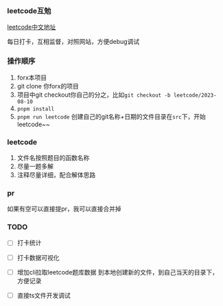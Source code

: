 ### leetcode互勉

[leetcode中文地址](https://leetcode.cn/problemset/all/)

每日打卡，互相监督，对照网站，方便debug调试

### 操作顺序

1. forx本项目
2. git clone 你forx的项目
3. 项目中git checkout你自己的分之，比如`git checkout -b leetcode/2023-08-10`
4. `pnpm install`
5. `pnpm run leetcode` 创建自己的git名称+日期的文件目录在`src`下，开始leetcode~~

### leetcode

1. 文件名按照题目的函数名称
2. 尽量一题多解
3. 注释尽量详细，配合解体思路

### pr

如果有空可以直接提pr，我可以直接合并掉

### TODO

- [ ] 打卡统计
- [ ] 打卡数据可视化
- [ ] 增加cli拉取leetcode题库数据 到本地创建新的文件，到自己当天的目录下，方便记录
- [ ] 直接ts文件开发调试



